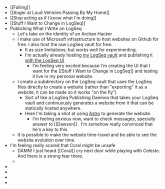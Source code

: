 - [[Failing]]
- [[Anger at Loud Vehicles Passing By My Home]]
- [[Stop acting as if I know what I'm doing]]
- [[Stuff I Want to Change in LogSeq]]
- Publishing What I Write on LogSeq
	- Let's take on the identity of an Archan Hacker
	- I make use of Microsoft infrastructure to host websites on Github for free. I also host the raw LogSeq vault for free.
		- It as size limitations; but works well for experimenting.
		- I'm actually already hosting [my LogSeq vault](https://github.com/Zequez/logseq-vault/) and publishing it [with the LogSeq UI](http://notes.zequez.space/)
			- I'm feeling very excited because I'm creating the UI that I want for the [[Stuff I Want to Change in LogSeq]] and testing it live in my personal website.
	- I create a subdirectory on the LogSeq vault that uses the LogSeq files directly to create a website (rather than "exporting" it as a website, it can be made so it works "on the fly")
		- Sort of like a LogSeq Publishing Daemon that takes your LogSeq vault and continuously generates a website from it that can be statically hosted anywhere.
		- Here I'm taking a shot at using [Astro](https://astro.build/) to generate the website.
			- I'm feeling anxious now, want to check messages, specially answer to [[Dawson]] . I'm somehow really convinced that he's a key to this.
	- It is possible to make the website time-travel and be able to see the website evolution over time.
- I'm feeling really scared that Coral might be unsafe
	- DAMN! I just heard [[Coral]] cry next door while playing with Celeste. And there is a strong fear there.
	-
-
-
-
-